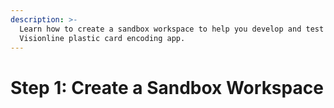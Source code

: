 ```yaml
---
description: >-
  Learn how to create a sandbox workspace to help you develop and test your
  Visionline plastic card encoding app.
---
```


# Step 1: Create a Sandbox Workspace

